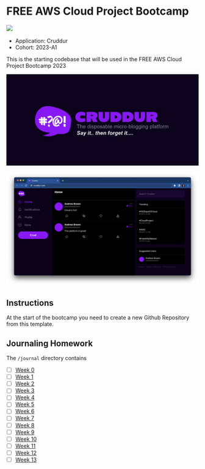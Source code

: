 # FREE AWS Cloud Project Bootcamp

![](https://codebuild.eu-west-1.amazonaws.com/badges?uuid=eyJlbmNyeXB0ZWREYXRhIjoiajZpTnNpQ2FnaU1yNUNwU1NJRHY5RC95Qm1xUU10V01BaVZ4bERFWmloOWtacnBYVmZOVnRvbG80SU44eEpWcE5iMFpnTEh5Yko2ODhzek1rYm9JcXRVPSIsIml2UGFyYW1ldGVyU3BlYyI6IjVsajVPSmdMT1RkZVhka0wiLCJtYXRlcmlhbFNldFNlcmlhbCI6MX0%3D&branch=main)

- Application: Cruddur
- Cohort: 2023-A1

This is the starting codebase that will be used in the FREE AWS Cloud Project Bootcamp 2023

![Cruddur Graphic](_docs/assets/cruddur-banner.jpg)

![Cruddur Screenshot](_docs/assets/cruddur-screenshot.png)

## Instructions

At the start of the bootcamp you need to create a new Github Repository from this template.

## Journaling Homework

The `/journal` directory contains

- [ ] [Week 0](journal/week0.md)
- [ ] [Week 1](journal/week1.md)
- [ ] [Week 2](journal/week2.md)
- [ ] [Week 3](journal/week3.md)
- [ ] [Week 4](journal/week4.md)
- [ ] [Week 5](journal/week5.md)
- [ ] [Week 6](journal/week6.md)
- [ ] [Week 7](journal/week7.md)
- [ ] [Week 8](journal/week8.md)
- [ ] [Week 9](journal/week9.md)
- [ ] [Week 10](journal/week10.md)
- [ ] [Week 11](journal/week11.md)
- [ ] [Week 12](journal/week12.md)
- [ ] [Week 13](journal/week13.md)
